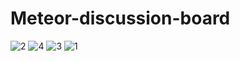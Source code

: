 # Meteor-discussion-board
![2](https://user-images.githubusercontent.com/24519869/34624044-bf527e10-f279-11e7-92a5-a2fb837a3e1c.png)
![4](https://user-images.githubusercontent.com/24519869/34624046-c06d12ba-f279-11e7-9b88-d44046f2e13c.png)
![3](https://user-images.githubusercontent.com/24519869/34624045-bfafb80a-f279-11e7-89f5-4a9a2a884c70.png)
![1](https://user-images.githubusercontent.com/24519869/34624042-bef500c8-f279-11e7-807a-b8ebadeffc74.png)




